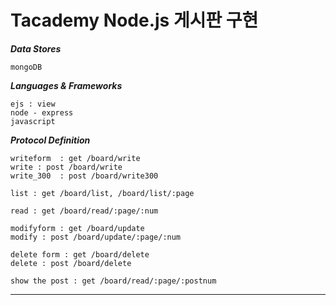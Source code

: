 Tacademy Node.js 게시판 구현
================

***Data Stores***

	mongoDB

***Languages & Frameworks***

	ejs : view
	node - express
	javascript

***Protocol Definition***

	writeform  : get /board/write
	write : post /board/write
	write_300  : post /board/write300
	
	list : get /board/list, /board/list/:page
	
	read : get /board/read/:page/:num

	modifyform : get /board/update
	modify : post /board/update/:page/:num

	delete form : get /board/delete
	delete : post /board/delete

	show the post : get /board/read/:page/:postnum
____



